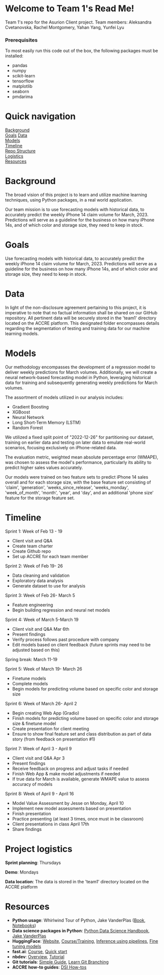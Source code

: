 # Welcome to Team 1's Read Me!

Team 1's repo for the Asurion Client project.
Team members: Aleksandra Cvetanovska, Rachel Montgomery, Yahan Yang, Yunfei Lyu


### Prerequisites
To most easily run this code out of the box, the following packages must be installed:
* pandas
* numpy
* scikit-learn
* tensorflow
* matplotlib
* seaborn
* pmdarima

# Quick navigation
[Background](#background)    
[Goals](#goals) 
[Data](#data)  
[Models](#models)  
[Timeline](#timeline)  
[Repo Structure](#repo-structure)  
[Logistics](#project-logistics)  
[Resources](#resources)  

# Background  

The broad vision of this project is to learn and utilize machine learning techniques, using Python packages, in a real world application. 

Our team mission is to use forecasting models with historical data, to accurately predict the weekly iPhone 14 claim volume for March, 2023. Predictions will serve as a guideline for the business on how many iPhone 14s, and of which color and storage size, they need to keep in stock. 

# Goals

Use forecasting models with historical data, to accurately predict the weekly iPhone 14 claim volume for March, 2023. Predictions will serve as a guideline for the business on how many iPhone 14s, and of which color and storage size, they need to keep in stock. 

# Data
In light of the non-disclosure agreement pertaining to this project, it is imperative to note that no factual information shall be shared on our GitHub repository. All pertinent data will be securely stored in the 'team1' directory located on the ACCRE platform. This designated folder encompasses details regarding the segmentation of testing and training data for our machine learning models.


# Models
Our methodology encompasses the development of a regression model to deliver weekly predictions for March volumes. Additionally, we will create a neural network-based forecasting model in Python, leveraging historical data for training and subsequently generating weekly predictions for March volumes.

The assortment of models utilized in our analysis includes:

* Gradient Boosting
* XGBoost
* Neural Network
* Long Short-Term Memory (LSTM)
* Random Forest

We utilized a fixed split point of "2022-12-26" for partitioning our dataset, training on earlier data and testing on later data to emulate real-world scenarios, focusing exclusively on iPhone-related data.

The evaluation metric, weighted mean absolute percentage error (WMAPE), was chosen to assess the model's performance, particularly its ability to predict higher sales values accurately.

Our models were trained on two feature sets to predict iPhone 14 sales overall and for each storage size, with the base feature set consisting of 'claim', 'generation', 'weeks_since_release', 'weeks_monday', 'week_of_month', 'month', 'year', and 'day', and an additional 'phone size' feature for the storage feature set.


# Timeline

Sprint 1: Week of Feb 13 - 19
* Client visit and Q&A
* Create team charter
* Create Github repo
* Set up ACCRE for each team member

Sprint 2: Week of Feb 19- 26
* Data cleaning and validation 
* Exploratory data analysis
* Generate dataset to use for analysis  

Sprint 3: Week of Feb 26- March 5
* Feature engineering 
* Begin building regression and neural net models 

Sprint 4: Week of March 5-March 19
* Client visit and Q&A Mar 6th
* Present findings
* Verify process follows past procedure with company 
* Edit models based on client feedback (future sprints may need to be adjusted based on this)

Spring break: March 11-19

Sprint 5: Week of March 19- March 26
* Finetune models 
* Complete models 
* Begin models for predicting volume based on specific color and storage size 

Sprint 6: Week of March 26- April 2
* Begin creating Web App (Gradio)
* Finish models for predicting volume based on specific color and storage size & finetune model
* Create presentation for client meeting 
* Ensure to show final feature set and class distribution as part of data story (from feedback on presentation #1)

Sprint 7: Week of April 3 - April 9
* Client visit and Q&A Apr 3
* Present findings 
* Receive feedback on progress and adjust tasks if needed 
* Finish Web App & make model adjustments if needed
* If true data for March is available, generate WMAPE value to assess accuracy of models

Sprint 8: Week of April 9 - April 16
* Model Value Assessment by Jesse on Monday, April 10
* Implement new model assessments based on presentation  
* Finish presentation 
* Practice presenting (at least 3 times, once must in be classroom)
* Client presentations in class April 17th
* Share findings

# Project logistics

**Sprint planning**: Thursdays

**Demo**: Mondays

**Data location**: The data is stored in the 'team1' directory located on the ACCRE platform


# Resources 
* **Python usage**: Whirlwind Tour of Python, Jake VanderPlas ([Book](https://learning.oreilly.com/library/view/a-whirlwind-tour/9781492037859/), [Notebooks](https://github.com/jakevdp/WhirlwindTourOfPython))
* **Data science packages in Python**: [Python Data Science Handbook, Jake VanderPlas](https://jakevdp.github.io/PythonDataScienceHandbook/) 
* **HuggingFace**: [Website](https://huggingface.co/transformers/index.html), [Course/Training](https://huggingface.co/course/chapter1), [Inference using pipelines](https://huggingface.co/transformers/task_summary.html), [Fine tuning models](https://huggingface.co/transformers/training.html)
* **fast.ai**: [Course](https://course.fast.ai/), [Quick start](https://docs.fast.ai/quick_start.html)
* **nbdev**: [Overview](https://nbdev.fast.ai/), [Tutorial](https://nbdev.fast.ai/tutorial.html)
* **Git tutorials**: [Simple Guide](https://rogerdudler.github.io/git-guide/), [Learn Git Branching](https://learngitbranching.js.org/?locale=en_US)
* **ACCRE how-to guides**: [DSI How-tos](https://github.com/vanderbilt-data-science/how-tos) 


